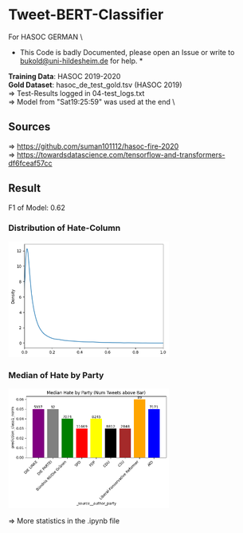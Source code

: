 # Tweet-BERT-Classifier
For HASOC GERMAN \
* This Code is badly Documented, please open an Issue or write to bukold@uni-hildesheim.de for help. *


**Training Data**: HASOC 2019-2020 \
**Gold Dataset**: hasoc_de_test_gold.tsv (HASOC 2019) \
=> Test-Results logged in 04-test_logs.txt \
=> Model from "Sat19:25:59" was used at the end \

## Sources
=> https://github.com/suman101112/hasoc-fire-2020 \
=> https://towardsdatascience.com/tensorflow-and-transformers-df6fceaf57cc

## Result
F1 of Model: 0.62

### Distribution of Hate-Column
<img width="322" alt="2022-04-09_122409" src="https://github.com/Q-Bukold/Tweet-BERT-Classifier/blob/main/22-figures/distribution-hate.png?raw=true">

### Median of Hate by Party
<img width="322" alt="2022-04-09_122409" src="https://github.com/Q-Bukold/Tweet-BERT-Classifier/blob/main/22-figures/hate_by_party.png?raw=true">

=> More statistics in the .ipynb file
